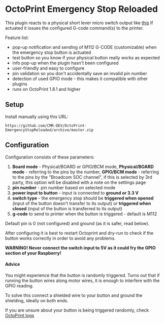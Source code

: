 # OctoPrint Emergency Stop Reloaded

This plugin reacts to a physical short lever micro switch output like [this](https://www.amazon.com/MXRS-SPDT1NO-Momentary-Roller-Switch/dp/B07MW3W79B)
If actuated it issues the configured G-code command(s) to the printer.

Feature list:
* pop-up notification and sending of M112 G-CODE (customizable) when the emergency stop button is actuated
* test button so you know if your physical button really works as expected
* info pop-up when the plugin hasn't been configured
* user-friendly and easy to configure
* pin validation so you don't accidentally save an invalid pin number
* detection of used GPIO mode - this makes it compatible with other plugins
* runs on OctoPrint 1.8.1 and higher

## Setup

Install manually using this URL:

    https://github.com/CMR-DEV/OctoPrint-EmergencyStopReloaded/archive/master.zip

## Configuration

Configuration consists of these parameters:
1. **Board mode** - Physical/BOARD or GPIO/BCM mode, **Physical/BOARD mode** - referring to the pins by the number, **GPIO/BCM mode** - referring to the pins
by the "Broadcom SOC channel", if this is selected by 3rd party, this option will be disabled with a note on the settings page
2. **pin number** - pin number based on selected mode
3. **power input to button** - input is connected to **ground or 3.3 V**
4. **switch type** - the emergency stop should be **triggered when opened** (input of the button doesn't transfer to its output) or **triggered when closed** (input of the button is transferred to its output)
5. **g-code** to send to printer when the button is triggered - default is M112

Default pin is 0 (not configured) and ground (as it is safer, read below).

After configuring it is best to restart Octoprint and dry-run to check if the button works correctly in order to avoid any problems.

**WARNING! Never connect the switch input to 5V as it could fry the GPIO section of your Raspberry!**

#### Advice

You might experience that the button is randomly triggered. Turns out that if running the button wires along motor wires, it is enough to interfere with the GPIO reading.

To solve this connect a shielded wire to your button and ground the shielding, ideally on both ends.

If you are unsure about your button is being triggered randomly, check [OctoPrint logs](https://community.octoprint.org/t/where-can-i-find-octoprints-and-octopis-log-files/299)